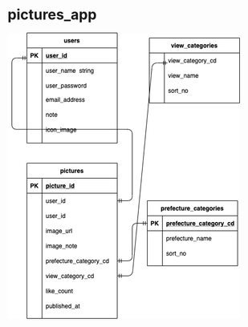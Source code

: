 # pictures_app
![ER図](https://github.com/Junpei-Nakasone/pictures_app/blob/main/pictures_ERdiagram.png?raw=true)
